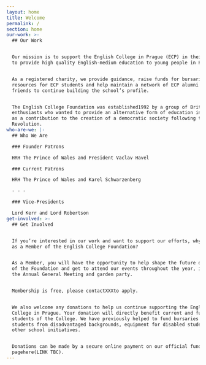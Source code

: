 ```yaml
---
layout: home
title: Welcome
permalink: /
section: home
our-work: >-
  ## Our Work


  Our mission is to support the English College in Prague (ECP) in their efforts
  to provide high quality English-medium education to young people in Prague.


  As a registered charity, we provide guidance, raise funds for bursaries and
  resources for ECP students and help maintain a network of ECP alumni and
  friends to continue building the school’s profile.


  The English College Foundation was established1992 by a group of British
  enthusiasts who wanted to provide an alternative form of education in Prague,
  as a contribution to the creation of a democratic society following the Velvet
  Revolution.
who-are-we: |-
  ## Who We Are

  ### Founder Patrons

  HRH The Prince of Wales and President Vaclav Havel

  ### Current Patrons  

  HRH The Prince of Wales and Karel Schwarzenberg

  - - -

  ### Vice-Presidents

  Lord Kerr and Lord Robertson
get-involved: >-
  ## Get Involved


  If you’re interested in our work and want to support our efforts, why not join
  as a Member of the English College Foundation?


  As a Member, you will have the opportunity to help shape the future direction
  of the Foundation and get to attend our events throughout the year, including
  the Annual General Meeting and garden party.


  Membership is free, please contactXXXto apply.


  We also welcome any donations to help us continue supporting the English
  College in Prague. Your donation will directly benefit current and future
  students of the College. We have previously helped to fund bursaries for
  students from disadvantaged backgrounds, equipment for disabled students and
  other school initiatives.


  Donations can be made by a secure online payment on our official fundraising
  pagehere(LINK TBC).
---
```


